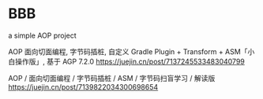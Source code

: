 # BBB
a simple AOP project

AOP 面向切面编程, 字节码插桩, 自定义 Gradle Plugin + Transform + ASM「小白操作版」, 基于 AGP 7.2.0
https://juejin.cn/post/7137245533483040799


AOP / 面向切面编程 / 字节码插桩 / ASM / 字节码扫盲学习 / 解读版
https://juejin.cn/post/7139822034300698654
